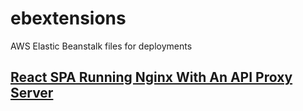 # ebextensions
AWS Elastic Beanstalk files for deployments

## [React SPA Running Nginx With An API Proxy Server](.react-nginx-spa)
